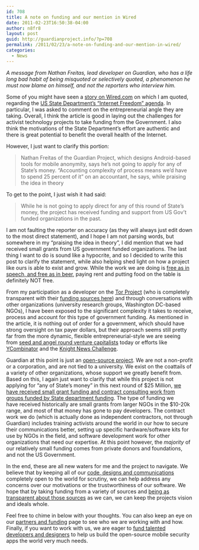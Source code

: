 ```yaml
---
id: 708
title: A note on funding and our mention in Wired
date: 2011-02-23T16:50:38-04:00
author: n8fr8
layout: post
guid: http://guardianproject.info/?p=708
permalink: /2011/02/23/a-note-on-funding-and-our-mention-in-wired/
categories:
  - News
---
```

_A message from Nathan Freitas, lead developer on Guardian, who has a life long bad habit of being misquoted or selectively quoted, a phenomenon he must now blame on himself, and not the reporters who interview him._

Some of you might have seen a [story on Wired.com](http://www.wired.com/dangerroom/2011/02/mobile-tech-activists-wary-of-state-department-cash/) on which I am quoted, regarding the [US State Department&#8217;s &#8220;Internet Freedom&#8221; agenda](http://www.state.gov/e/eeb/cip/netfreedom/index.htm). In particular, I was asked to comment on the entrepreneurial angle they are taking. Overall, I think the article is good in laying out the challenges for activist technology projects to take funding from the Government. I also think the motivations of the State Department&#8217;s effort are authentic and there is great potential to benefit the overall health of the Internet.

However, I just want to clarify this portion:

> Nathan Freitas of the Guardian Project, which designs Android-based tools for mobile anonymity, says he’s not going to apply for any of State’s money. “Accounting complexity of process means we’d have to spend 25 percent of it” on an accountant, he says, while praising the idea in theory

To get to the point, I just wish it had said:

> While he is not going to apply direct for any of this round of State&#8217;s money, the project has received funding and support from US Gov&#8217;t funded organizations in the past.

I am not faulting the reporter on accuracy (as they will always just edit down to the most direct statement), and I hope I am not parsing words, but somewhere in my &#8220;praising the idea in theory&#8221;, I did mention that we had received small grants from US government funded organizations. The last thing I want to do is sound like a hypocrite, and so I decided to write this post to clarify the statement, while also helping shed light on how a project like ours is able to exist and grow. While the work we are doing is [free as in speech, and free as in beer](http://en.wikipedia.org/wiki/Gratis_versus_Libre), paying rent and putting food on the table is definitely NOT free.

From my participation as a developer on the [Tor Project](https://torproject.org) (who is completely transparent with their [funding sources here](https://www.torproject.org/about/sponsors.html.en)) and through conversations with other organizations (university research groups, Washington DC-based NGOs), I have been exposed to the significant complexity it takes to receive, process and account for this type of government funding. As mentioned in the article, it is nothing out of order for a government, which should have strong oversight on tax payer dollars, but their approach seems still pretty far from the more dynamic, flexible entrepreneurial-style we are seeing from [seed and angel round venture capitalists](http://www.firstround.com/) today or efforts like [YCombinator](http://ycombinator.com/) and the [Knight News Challenge](http://www.newschallenge.org/).

Guardian at this point is just an [open-source project](http://github.com/guardianproject). We are not a non-profit or a corporation, and are not tied to a university. We exist on the coattails of a variety of other organizations, whose support we greatly benefit from. Based on this, I again just want to clarify that while this project is not applying for &#8220;any of State&#8217;s money&#8221; in this next round of $25 Million, <span style="text-decoration: underline;">we have received small grant funding and contract consulting work from groups funded by State department funding</span>. The type of funding we have received historically are small grants from larger NGOs in the $10-20k range, and most of that money has gone to pay developers. The contract work we do (which is actually done as independent contractors, not through Guardian) includes training activists around the world in our how to secure their communications better, setting up specific hardware/software kits for use by NGOs in the field, and software development work for other organizations that need our expertise. At this point however, the _majority_ of our relatively small funding comes from private donors and foundations, and not the US Government.

In the end, these are all new waters for me and the project to navigate. We believe that by keeping all of our [code, designs and communications](https://guardianproject.info/code/) completely open to the world for scrutiny, we can help address any concerns over our motivations or the trustworthiness of our software. We hope that by taking funding from a variety of sources and [being as transparent about those sources](/about/partners) as we can, we can keep the projects vision and ideals whole.

Feel free to chime in below with your thoughts. You can also keep an eye on our [partners and funding](https://guardianproject.info/about/partners/) page to see who we are working with and how. Finally, if you want to work with us, we are eager to [fund talented developers and designers](https://guardianproject.info/contact/join/) to help us build the open-source mobile security apps the world very much needs.